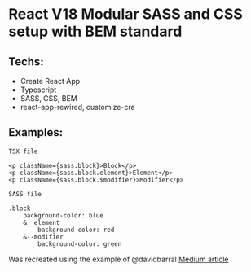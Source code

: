 # React V18 Modular SASS and CSS setup with BEM standard

## Techs:
- Create React App
- Typescript
- SASS, CSS, BEM
- react-app-rewired, customize-cra

## Examples:
`TSX file`
```
<p className={sass.block}>Block</p>
<p className={sass.block.element}>Element</p>
<p className={sass.block.$modifier}>Modifier</p>
```

`SASS file`
```
.block
	background-color: blue
	&__element
		background-color: red
	&--modifier
		background-color: green
```


Was recreated using the example of @davidbarral
[Medium article](https://medium.com/trabe/using-bem-conventions-in-css-modules-leveraging-custom-webpack-loaders-fd985f72bcb2)
